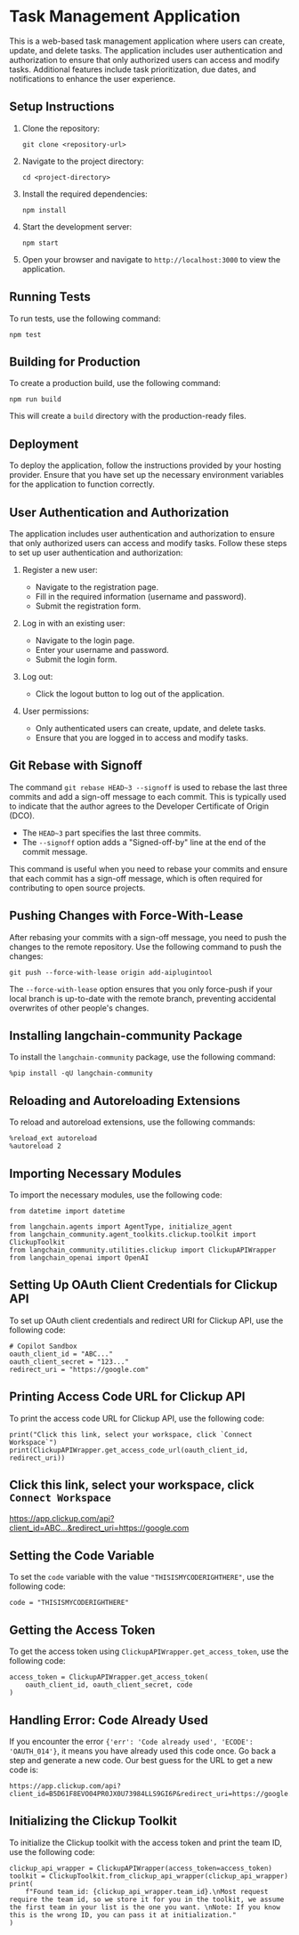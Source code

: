 # Task Management Application

This is a web-based task management application where users can create, update, and delete tasks. The application includes user authentication and authorization to ensure that only authorized users can access and modify tasks. Additional features include task prioritization, due dates, and notifications to enhance the user experience.

## Setup Instructions

1. Clone the repository:
   ```
   git clone <repository-url>
   ```

2. Navigate to the project directory:
   ```
   cd <project-directory>
   ```

3. Install the required dependencies:
   ```
   npm install
   ```

4. Start the development server:
   ```
   npm start
   ```

5. Open your browser and navigate to `http://localhost:3000` to view the application.

## Running Tests

To run tests, use the following command:
```
npm test
```

## Building for Production

To create a production build, use the following command:
```
npm run build
```

This will create a `build` directory with the production-ready files.

## Deployment

To deploy the application, follow the instructions provided by your hosting provider. Ensure that you have set up the necessary environment variables for the application to function correctly.

## User Authentication and Authorization

The application includes user authentication and authorization to ensure that only authorized users can access and modify tasks. Follow these steps to set up user authentication and authorization:

1. Register a new user:
   - Navigate to the registration page.
   - Fill in the required information (username and password).
   - Submit the registration form.

2. Log in with an existing user:
   - Navigate to the login page.
   - Enter your username and password.
   - Submit the login form.

3. Log out:
   - Click the logout button to log out of the application.

4. User permissions:
   - Only authenticated users can create, update, and delete tasks.
   - Ensure that you are logged in to access and modify tasks.

## Git Rebase with Signoff

The command `git rebase HEAD~3 --signoff` is used to rebase the last three commits and add a sign-off message to each commit. This is typically used to indicate that the author agrees to the Developer Certificate of Origin (DCO).

* The `HEAD~3` part specifies the last three commits.
* The `--signoff` option adds a "Signed-off-by" line at the end of the commit message.

This command is useful when you need to rebase your commits and ensure that each commit has a sign-off message, which is often required for contributing to open source projects.

## Pushing Changes with Force-With-Lease

After rebasing your commits with a sign-off message, you need to push the changes to the remote repository. Use the following command to push the changes:

```
git push --force-with-lease origin add-aiplugintool
```

The `--force-with-lease` option ensures that you only force-push if your local branch is up-to-date with the remote branch, preventing accidental overwrites of other people's changes.

## Installing langchain-community Package

To install the `langchain-community` package, use the following command:

```
%pip install -qU langchain-community
```

## Reloading and Autoreloading Extensions

To reload and autoreload extensions, use the following commands:

```
%reload_ext autoreload
%autoreload 2
```

## Importing Necessary Modules

To import the necessary modules, use the following code:

```
from datetime import datetime

from langchain.agents import AgentType, initialize_agent
from langchain_community.agent_toolkits.clickup.toolkit import ClickupToolkit
from langchain_community.utilities.clickup import ClickupAPIWrapper
from langchain_openai import OpenAI
```

## Setting Up OAuth Client Credentials for Clickup API

To set up OAuth client credentials and redirect URI for Clickup API, use the following code:

```
# Copilot Sandbox
oauth_client_id = "ABC..."
oauth_client_secret = "123..."
redirect_uri = "https://google.com"
```

## Printing Access Code URL for Clickup API

To print the access code URL for Clickup API, use the following code:

```
print("Click this link, select your workspace, click `Connect Workspace`")
print(ClickupAPIWrapper.get_access_code_url(oauth_client_id, redirect_uri))
```

## Click this link, select your workspace, click `Connect Workspace`
https://app.clickup.com/api?client_id=ABC...&redirect_uri=https://google.com

## Setting the Code Variable

To set the `code` variable with the value `"THISISMYCODERIGHTHERE"`, use the following code:

```
code = "THISISMYCODERIGHTHERE"
```

## Getting the Access Token

To get the access token using `ClickupAPIWrapper.get_access_token`, use the following code:

```
access_token = ClickupAPIWrapper.get_access_token(
    oauth_client_id, oauth_client_secret, code
)
```

## Handling Error: Code Already Used

If you encounter the error `{'err': 'Code already used', 'ECODE': 'OAUTH_014'}`, it means you have already used this code once. Go back a step and generate a new code. Our best guess for the URL to get a new code is:

```
https://app.clickup.com/api?client_id=B5D61F8EVO04PR0JX0U73984LLS9GI6P&redirect_uri=https://google.com
```

## Initializing the Clickup Toolkit

To initialize the Clickup toolkit with the access token and print the team ID, use the following code:

```
clickup_api_wrapper = ClickupAPIWrapper(access_token=access_token)
toolkit = ClickupToolkit.from_clickup_api_wrapper(clickup_api_wrapper)
print(
    f"Found team_id: {clickup_api_wrapper.team_id}.\nMost request require the team id, so we store it for you in the toolkit, we assume the first team in your list is the one you want. \nNote: If you know this is the wrong ID, you can pass it at initialization."
)
```
